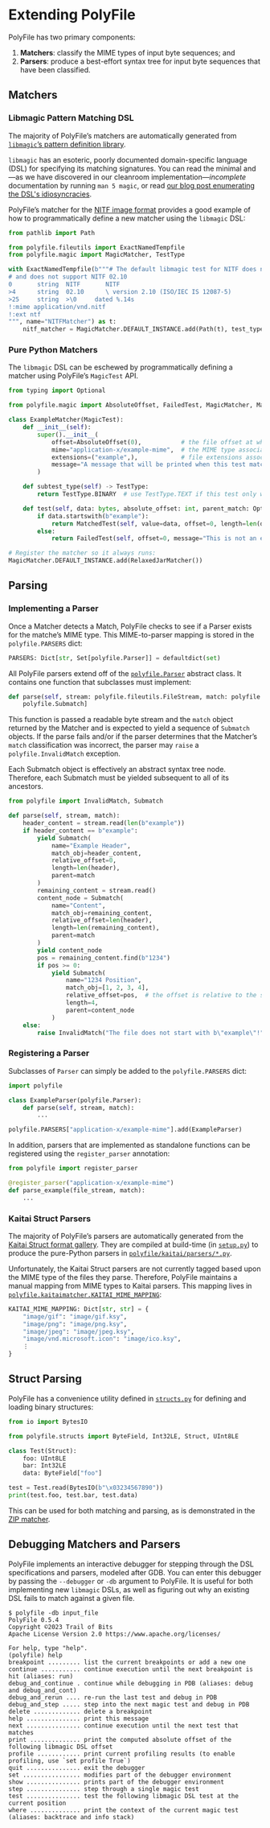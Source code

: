 # Extending PolyFile

PolyFile has two primary components:
1. **Matchers**: classify the MIME types of input byte sequences; and
2. **Parsers**: produce a best-effort syntax tree for input byte sequences that have been classified.

## Matchers

### Libmagic Pattern Matching DSL

The majority of PolyFile’s matchers are automatically generated from [`libmagic`’s pattern definition library](../polyfile/magic_defs).

`libmagic` has an esoteric, poorly documented domain-specific language (DSL) for specifying its matching signatures.
You can read the minimal and—as we have discovered in our cleanroom implementation—_incomplete_ documentation by running
`man 5 magic`, or read [our blog post enumerating the DSL's idiosyncracies](https://blog.trailofbits.com/2022/07/01/libmagic-the-blathering/).

PolyFile’s matcher for the [NITF image format](../polyfile/nitf.py) provides a good example of how to programmatically define a new matcher using the `libmagic` DSL:
```python
from pathlib import Path

from polyfile.fileutils import ExactNamedTempfile
from polyfile.magic import MagicMatcher, TestType

with ExactNamedTempfile(b"""# The default libmagic test for NITF does not associate a MIME type,
# and does not support NITF 02.10
0       string  NITF       NITF
>4      string  02.10      \ version 2.10 (ISO/IEC IS 12087-5)
>25     string  >\0     dated %.14s
!:mime application/vnd.nitf
!:ext ntf
""", name="NITFMatcher") as t:
    nitf_matcher = MagicMatcher.DEFAULT_INSTANCE.add(Path(t), test_type=TestType.BINARY)[0]
```

### Pure Python Matchers

The `libmagic` DSL can be eschewed by programmatically defining a matcher using PolyFile’s `MagicTest` API.

```python
from typing import Optional

from polyfile.magic import AbsoluteOffset, FailedTest, MagicMatcher, MagicTest, MatchedTest, TestResult, TestType

class ExampleMatcher(MagicTest):
    def __init__(self):
        super().__init__(
            offset=AbsoluteOffset(0),           # the file offset at which this test starts matching
            mime="application-x/example-mime",  # the MIME type associated with this type
            extensions=("example",),            # file extensions associated with this type, if any
            message="A message that will be printed when this test matches an input"
        )

    def subtest_type(self) -> TestType:
        return TestType.BINARY  # use TestType.TEXT if this test only works on non-binary input

    def test(self, data: bytes, absolute_offset: int, parent_match: Optional[TestResult]) -> TestResult:
        if data.startswith(b"example"):
            return MatchedTest(self, value=data, offset=0, length=len(data))
        else:
            return FailedTest(self, offset=0, message="This is not an example file!")

# Register the matcher so it always runs:
MagicMatcher.DEFAULT_INSTANCE.add(RelaxedJarMatcher())
```

## Parsing

### Implementing a Parser

Once a Matcher detects a Match, PolyFile checks to see if a Parser exists for the matche’s MIME type. This MIME-to-parser mapping is stored in the `polyfile.PARSERS` dict:
```python
PARSERS: Dict[str, Set[polyfile.Parser]] = defaultdict(set)
```

All PolyFile parsers extend off of the [`polyfile.Parser`](../polyfile/polyfile.py) abstract class.
It contains one function that subclasses must implement:

```python
def parse(self, stream: polyfile.fileutils.FileStream, match: polyfile.Match) -> Iterator[
    polyfile.Submatch]
```
This function is passed a readable byte stream and the `match` object returned by the Matcher and is expected to yield a sequence of `Submatch` objects. If the parse fails and/or if the parser determines that the Matcher’s `match` classification was incorrect, the parser may `raise` a `polyfile.InvalidMatch` exception.

Each Submatch object is effectively an abstract syntax tree node. Therefore, each Submatch must be yielded subsequent to all of its ancestors.

```python
from polyfile import InvalidMatch, Submatch

def parse(self, stream, match):
    header_content = stream.read(len(b"example"))
    if header_content == b"example":
        yield Submatch(
            name="Example Header",
            match_obj=header_content,
            relative_offset=0,
            length=len(header),
            parent=match
        )
        remaining_content = stream.read()
        content_node = Submatch(
            name="Content",
            match_obj=remaining_content,
            relative_offset=len(header),
            length=len(remaining_content),
            parent=match
        )
        yield content_node
        pos = remaining_content.find(b"1234")
        if pos >= 0:
            yield Submatch(
                name="1234 Position",
                match_obj=[1, 2, 3, 4],
                relative_offset=pos,  # the offset is relative to the start of the parent node
                length=4,
                parent=content_node
            )
    else:
        raise InvalidMatch("The file does not start with b\"example\"!")
```

### Registering a Parser

Subclasses of `Parser` can simply be added to the `polyfile.PARSERS` dict:
```python
import polyfile

class ExampleParser(polyfile.Parser):
    def parse(self, stream, match):
        ...

polyfile.PARSERS["application-x/example-mime"].add(ExampleParser)
```

In addition, parsers that are implemented as standalone functions can be registered using the `register_parser` annotation:

```python
from polyfile import register_parser

@register_parser("application-x/example-mime")
def parse_example(file_stream, match):
    ...
```

### Kaitai Struct Parsers

The majority of PolyFile’s parsers are automatically generated from the [Kaitai Struct format gallery](https://formats.kaitai.io/). They are compiled at build-time (in [`setup.py`](../setup.py)) to produce the pure-Python parsers in [`polyfile/kaitai/parsers/*.py`](../polyfile/kaitai/parsers/).

Unfortunately, the Kaitai Struct parsers are not currently tagged based upon the MIME type of the files they parse. Therefore, PolyFile maintains a manual mapping from MIME types to Kaitai parsers. This mapping lives in [`polyfile.kaitaimatcher.KAITAI_MIME_MAPPING`](../polyfile/kaitaimatcher.py):
```python
KAITAI_MIME_MAPPING: Dict[str, str] = {
    "image/gif": "image/gif.ksy",
    "image/png": "image/png.ksy",
    "image/jpeg": "image/jpeg.ksy",
    "image/vnd.microsoft.icon": "image/ico.ksy",
    ⋮
}
```

## Struct Parsing

PolyFile has a convenience utility defined in [`structs.py`](../polyfile/structs.py) for defining and loading binary structures:

```python
from io import BytesIO

from polyfile.structs import ByteField, Int32LE, Struct, UInt8LE

class Test(Struct):
    foo: UInt8LE
    bar: Int32LE
    data: ByteField["foo"]

test = Test.read(BytesIO(b"\x03234567890"))
print(test.foo, test.bar, test.data)
```

This can be used for both matching and parsing, as is demonstrated in the [ZIP matcher](../polyfile/zipmatcher.py).

## Debugging Matchers and Parsers

PolyFile implements an interactive debugger for stepping through the DSL specifications and parsers, modeled after
GDB. You can enter this debugger by passing the `--debugger` or `-db` argument to PolyFile. It is useful for both
implementing new `libmagic` DSLs, as well as figuring out why an existing DSL fails to match against a given file.
```console
$ polyfile -db input_file
PolyFile 0.5.4
Copyright ©2023 Trail of Bits
Apache License Version 2.0 https://www.apache.org/licenses/

For help, type "help".
(polyfile) help
breakpoint ......... list the current breakpoints or add a new one
continue ........... continue execution until the next breakpoint is hit (aliases: run)
debug_and_continue . continue while debugging in PDB (aliases: debug and debug_and_cont)
debug_and_rerun .... re-run the last test and debug in PDB
debug_and_step ..... step into the next magic test and debug in PDB
delete ............. delete a breakpoint
help ............... print this message
next ............... continue execution until the next test that matches
print .............. print the computed absolute offset of the following libmagic DSL offset
profile ............ print current profiling results (to enable profiling, use `set profile True`)
quit ............... exit the debugger
set ................ modifies part of the debugger environment
show ............... prints part of the debugger environment
step ............... step through a single magic test
test ............... test the following libmagic DSL test at the current position
where .............. print the context of the current magic test (aliases: backtrace and info stack)
```
